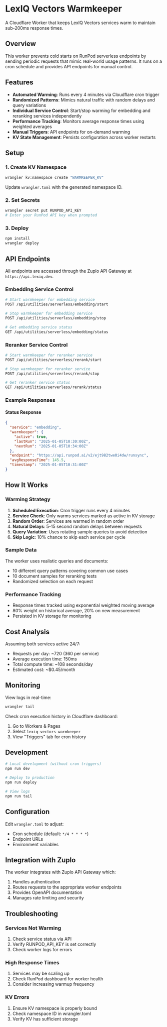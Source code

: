 # LexIQ Vectors Warmkeeper

A Cloudflare Worker that keeps LexIQ Vectors services warm to maintain sub-200ms response times.

## Overview

This worker prevents cold starts on RunPod serverless endpoints by sending periodic requests that mimic real-world usage patterns. It runs on a cron schedule and provides API endpoints for manual control.

## Features

- **Automated Warming**: Runs every 4 minutes via Cloudflare cron trigger
- **Randomized Patterns**: Mimics natural traffic with random delays and query variations
- **Individual Service Control**: Start/stop warming for embedding and reranking services independently
- **Performance Tracking**: Monitors average response times using weighted averages
- **Manual Triggers**: API endpoints for on-demand warming
- **KV State Management**: Persists configuration across worker restarts

## Setup

### 1. Create KV Namespace

```bash
wrangler kv:namespace create "WARMKEEPER_KV"
```

Update `wrangler.toml` with the generated namespace ID.

### 2. Set Secrets

```bash
wrangler secret put RUNPOD_API_KEY
# Enter your RunPod API key when prompted
```

### 3. Deploy

```bash
npm install
wrangler deploy
```

## API Endpoints

All endpoints are accessed through the Zuplo API Gateway at `https://api.lexiq.dev`.

### Embedding Service Control

```bash
# Start warmkeeper for embedding service
POST /api/utilities/serverless/embedding/start

# Stop warmkeeper for embedding service  
POST /api/utilities/serverless/embedding/stop

# Get embedding service status
GET /api/utilities/serverless/embedding/status
```

### Reranker Service Control

```bash
# Start warmkeeper for reranker service
POST /api/utilities/serverless/rerank/start

# Stop warmkeeper for reranker service
POST /api/utilities/serverless/rerank/stop

# Get reranker service status
GET /api/utilities/serverless/rerank/status
```

### Example Responses

#### Status Response
```json
{
  "service": "embedding",
  "warmkeeper": {
    "active": true,
    "lastRun": "2025-01-05T10:30:00Z",
    "nextRun": "2025-01-05T10:34:00Z"
  },
  "endpoint": "https://api.runpod.ai/v2/ejt982twe0i4dw/runsync",
  "avgResponseTime": 145.5,
  "timestamp": "2025-01-05T10:31:00Z"
}
```

## How It Works

### Warming Strategy

1. **Scheduled Execution**: Cron trigger runs every 4 minutes
2. **Service Check**: Only warms services marked as active in KV storage
3. **Random Order**: Services are warmed in random order
4. **Natural Delays**: 5-15 second random delays between requests
5. **Query Variation**: Uses rotating sample queries to avoid detection
6. **Skip Logic**: 10% chance to skip each service per cycle

### Sample Data

The worker uses realistic queries and documents:
- 10 different query patterns covering common use cases
- 10 document samples for reranking tests
- Randomized selection on each request

### Performance Tracking

- Response times tracked using exponential weighted moving average
- 80% weight on historical average, 20% on new measurement
- Persisted in KV storage for monitoring

## Cost Analysis

Assuming both services active 24/7:
- Requests per day: ~720 (360 per service)
- Average execution time: 150ms
- Total compute time: ~108 seconds/day
- Estimated cost: ~$0.45/month

## Monitoring

View logs in real-time:
```bash
wrangler tail
```

Check cron execution history in Cloudflare dashboard:
1. Go to Workers & Pages
2. Select `lexiq-vectors-warmkeeper`
3. View "Triggers" tab for cron history

## Development

```bash
# Local development (without cron triggers)
npm run dev

# Deploy to production
npm run deploy

# View logs
npm run tail
```

## Configuration

Edit `wrangler.toml` to adjust:
- Cron schedule (default: `*/4 * * * *`)
- Endpoint URLs
- Environment variables

## Integration with Zuplo

The worker integrates with Zuplo API Gateway which:
1. Handles authentication
2. Routes requests to the appropriate worker endpoints
3. Provides OpenAPI documentation
4. Manages rate limiting and security

## Troubleshooting

### Services Not Warming
1. Check service status via API
2. Verify RUNPOD_API_KEY is set correctly
3. Check worker logs for errors

### High Response Times
1. Services may be scaling up
2. Check RunPod dashboard for worker health
3. Consider increasing warmup frequency

### KV Errors
1. Ensure KV namespace is properly bound
2. Check namespace ID in wrangler.toml
3. Verify KV has sufficient storage